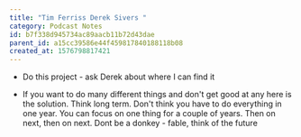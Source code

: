 ```yaml
---
title: "Tim Ferriss Derek Sivers "
category: Podcast Notes
id: b7f338d945734ac89aacb11b72d43dae
parent_id: a15cc39586e44f459817840188118b08
created_at: 1576798817421
---
```


* Do this project - ask Derek about where I can find it 

* If you want to do many different things and don't get good at any here is the solution. Think long term. Don't think you have to do everything in one year. You can focus on one thing for a couple of years. Then on next, then on next. Dont be a donkey - fable, think of the future 
                